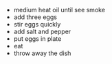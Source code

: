 * medium heat oil until see smoke
* add three eggs
* stir eggs quickly
* add salt and pepper
* put eggs in plate
* eat
* throw away the dish
